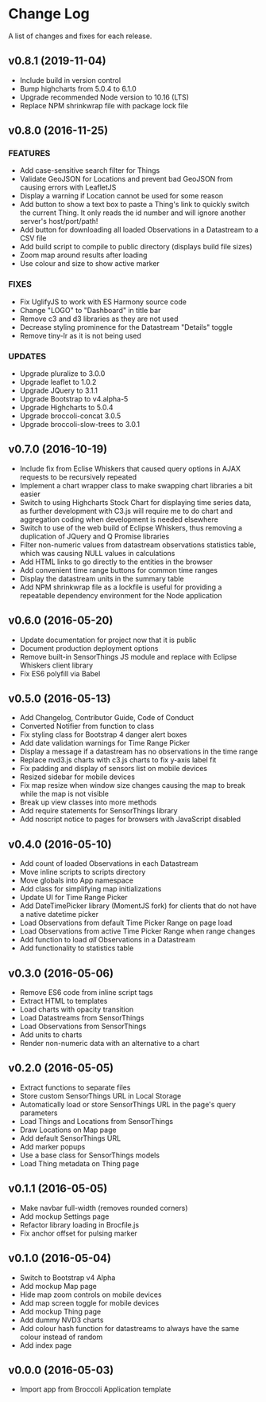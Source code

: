 # Change Log

A list of changes and fixes for each release.

## v0.8.1 (2019-11-04)

* Include build in version control
* Bump highcharts from 5.0.4 to 6.1.0
* Upgrade recommended Node version to 10.16 (LTS)
* Replace NPM shrinkwrap file with package lock file

## v0.8.0 (2016-11-25)

### FEATURES

* Add case-sensitive search filter for Things
* Validate GeoJSON for Locations and prevent bad GeoJSON from causing errors with LeafletJS
* Display a warning if Location cannot be used for some reason
* Add button to show a text box to paste a Thing's link to quickly switch the current Thing. It only reads the id number and will ignore another server's host/port/path!
* Add button for downloading all loaded Observations in a Datastream to a CSV file
* Add build script to compile to public directory (displays build file sizes)
* Zoom map around results after loading
* Use colour and size to show active marker

### FIXES

* Fix UglifyJS to work with ES Harmony source code
* Change "LOGO" to "Dashboard" in title bar
* Remove c3 and d3 libraries as they are not used
* Decrease styling prominence for the Datastream "Details" toggle
* Remove tiny-lr as it is not being used

### UPDATES

* Upgrade pluralize to 3.0.0
* Upgrade leaflet to 1.0.2
* Upgrade JQuery to 3.1.1
* Upgrade Bootstrap to v4.alpha-5
* Upgrade Highcharts to 5.0.4
* Upgrade broccoli-concat 3.0.5
* Upgrade broccoli-slow-trees to 3.0.1

## v0.7.0 (2016-10-19)

* Include fix from Eclise Whiskers that caused query options in AJAX requests to be recursively repeated
* Implement a chart wrapper class to make swapping chart libraries a bit easier
* Switch to using Highcharts Stock Chart for displaying time series data, as further development with C3.js will require me to do chart and aggregation coding when development is needed elsewhere
* Switch to use of the web build of Eclipse Whiskers, thus removing a duplication of JQuery and Q Promise libraries
* Filter non-numeric values from datastream observations statistics table, which was causing NULL values in calculations
* Add HTML links to go directly to the entities in the browser
* Add convenient time range buttons for common time ranges
* Display the datastream units in the summary table
* Add NPM shrinkwrap file as a lockfile is useful for providing a repeatable dependency environment for the Node application

## v0.6.0 (2016-05-20)

* Update documentation for project now that it is public
* Document production deployment options
* Remove built-in SensorThings JS module and replace with Eclipse Whiskers client library
* Fix ES6 polyfill via Babel

## v0.5.0 (2016-05-13)

* Add Changelog, Contributor Guide, Code of Conduct
* Converted Notifier from function to class
* Fix styling class for Bootstrap 4 danger alert boxes
* Add date validation warnings for Time Range Picker
* Display a message if a datastream has no observations in the time range
* Replace nvd3.js charts with c3.js charts to fix y-axis label fit
* Fix padding and display of sensors list on mobile devices
* Resized sidebar for mobile devices
* Fix map resize when window size changes causing the map to break while the map is not visible
* Break up view classes into more methods
* Add require statements for SensorThings library
* Add noscript notice to pages for browsers with JavaScript disabled

## v0.4.0 (2016-05-10)

* Add count of loaded Observations in each Datastream
* Move inline scripts to scripts directory
* Move globals into App namespace
* Add class for simplifying map initializations
* Update UI for Time Range Picker
* Add DateTimePicker library (MomentJS fork) for clients that do not have a native datetime picker
* Load Observations from default Time Picker Range on page load
* Load Observations from active Time Picker Range when range changes
* Add function to load *all* Observations in a Datastream
* Add functionality to statistics table

## v0.3.0 (2016-05-06)

* Remove ES6 code from inline script tags
* Extract HTML to templates
* Load charts with opacity transition
* Load Datastreams from SensorThings
* Load Observations from SensorThings
* Add units to charts
* Render non-numeric data with an alternative to a chart

## v0.2.0 (2016-05-05)

* Extract functions to separate files
* Store custom SensorThings URL in Local Storage
* Automatically load or store SensorThings URL in the page's query parameters
* Load Things and Locations from SensorThings
* Draw Locations on Map page
* Add default SensorThings URL
* Add marker popups
* Use a base class for SensorThings models
* Load Thing metadata on Thing page

## v0.1.1 (2016-05-05)

* Make navbar full-width (removes rounded corners)
* Add mockup Settings page
* Refactor library loading in Brocfile.js
* Fix anchor offset for pulsing marker

## v0.1.0 (2016-05-04)

* Switch to Bootstrap v4 Alpha
* Add mockup Map page
* Hide map zoom controls on mobile devices
* Add map screen toggle for mobile devices
* Add mockup Thing page
* Add dummy NVD3 charts
* Add colour hash function for datastreams to always have the same colour instead of random
* Add index page

## v0.0.0 (2016-05-03)

* Import app from Broccoli Application template
